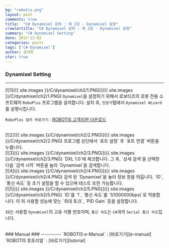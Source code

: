 ```yaml
---
bg: "robotis.png"
layout: post
comments: true
title:  "C# Dynamixel 강좌 : 제 2강 - Dynamixel 설정"
crawlertitle: "C# Dynamixel 강좌 : 제 2강 - Dynamixel 설정"
summary: "C# Dynamixel Setting"
date: 2017-12-02
categories: posts
tags: ['C#-Dynamixel']
author: 윤대희
star: true
---
```


### Dynamixel Setting ###
----------
[![1]({{ site.images }}/C/dynamixel/ch2/1.PNG)]({{ site.images }}/C/dynamixel/ch2/1.PNG) 
`Dynamixel`을 설정하기 위해서 로보티즈의 로봇 전용 소프트웨어 `RoboPlus` 프로그램을 설치합니다. 설치 후, `전문가`탭에서 `Dynamixel Wizard`를 실행시킵니다.


`RoboPlus 설치 바로가기` : [ROBOTIS 고객지원 다운로드][roboplus]

<br>
[![2]({{ site.images }}/C/dynamixel/ch2/2.PNG)]({{ site.images }}/C/dynamixel/ch2/2.PNG) 
프로그램 상단에서 `포트 설정` 후 `포트 연결` 버튼을 누릅니다.


<br>
[![3]({{ site.images }}/C/dynamixel/ch2/3.PNG)]({{ site.images }}/C/dynamixel/ch2/3.PNG) 
`DXL 1.0`에 체크합니다. 그 후, `상세 검색`을 선택한 다음 `검색 시작` 버튼을 눌러 `Dynamixel`을 검색합니다.

<br>
[![4]({{ site.images }}/C/dynamixel/ch2/4.PNG)]({{ site.images }}/C/dynamixel/ch2/4.PNG)
검색 된 `Dynamixel`을 눌러 정보 창을 띄웁니다. `ID`, `통신 속도` 등 초기 설정을 할 수 있으며 테스트 또한 가능합니다.

<br>
[![5]({{ site.images }}/C/dynamixel/ch2/5.PNG)]({{ site.images }}/C/dynamixel/ch2/5.PNG)
`ID`를 `1`, `통신 속도`를 `1(1000000bps)`로 적용합니다. 이 외 사용할 성능에 맞는 `최대 토크`, `PID Gain` 등을 설정합니다.


`ID`는 사용할 `Dynamixel`의 고유 식별 번호이며, `통신 속도`는 `C#`과의 `Serial 통신 속도`입니다.

<br>
### Manual ###
----------
`ROBOTIS e-Manual` : [바로가기][e-manual]
<br>
`ROBOTIS 튜토리얼` : [바로가기][tutorial]

[roboplus]: http://www.robotis.com/service/downloadpage.php?cate=software
[e-manual]: http://support.robotis.com/ko/
[tutorial]: http://www.robotis.com/model/board.php?bo_table=tutorial_vod&page=4
